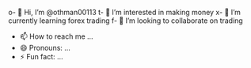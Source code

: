 o- 👋 Hi, I’m @othman00113
t- 👀 I’m interested in making money 
x- 🌱 I’m currently learning forex trading 
f- 💞️ I’m looking to collaborate on trading 
- 📫 How to reach me ...
- 😄 Pronouns: ...
- ⚡ Fun fact: ...

<!---
othman00113/othman00113 is a ✨ special ✨ repository because its `README.md` (this file) appears on your GitHub profile.
You can click the Preview link to take a look at your changes.
--->
